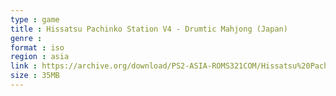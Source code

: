 ```yaml
---
type : game
title : Hissatsu Pachinko Station V4 - Drumtic Mahjong (Japan)
genre : 
format : iso
region : asia
link : https://archive.org/download/PS2-ASIA-ROMS321COM/Hissatsu%20Pachinko%20Station%20V4%20-%20Drumtic%20Mahjong%20%28Japan%29.7z
size : 35MB
---
```


